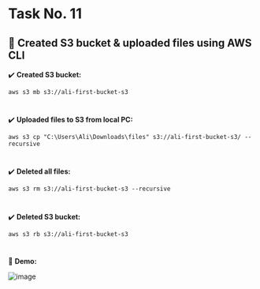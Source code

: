 # Task No. 11
## :memo: Created S3 bucket & uploaded files using AWS CLI

:heavy_check_mark: **Created S3 bucket:**
```console
aws s3 mb s3://ali-first-bucket-s3
```

#
:heavy_check_mark: **Uploaded files to S3 from local PC:**
```console
aws s3 cp "C:\Users\Ali\Downloads\files" s3://ali-first-bucket-s3/ --recursive
```

#
:heavy_check_mark: **Deleted all files:**
```console
aws s3 rm s3://ali-first-bucket-s3 --recursive
```

#
:heavy_check_mark: **Deleted S3 bucket:**
```console
aws s3 rb s3://ali-first-bucket-s3
```
#
📌 **Demo:**

![image](https://github.com/ali-arifin/AWS-Cloud-Internship-2022-/assets/103297661/b7423427-dec6-4527-8d76-949dccd489f7)
